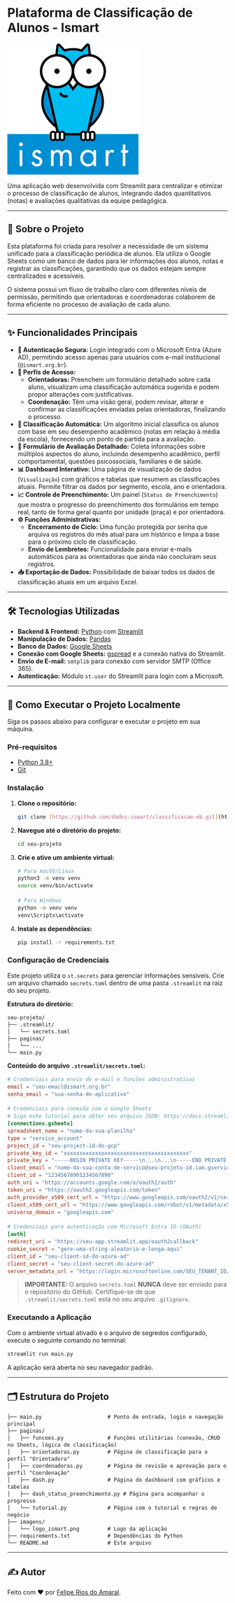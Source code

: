 # Plataforma de Classificação de Alunos - Ismart

![Logo do Ismart](https://raw.githubusercontent.com/dados-ismart/classificacao-eb/main/imagens/logo_ismart.png)

Uma aplicação web desenvolvida com Streamlit para centralizar e otimizar o processo de classificação de alunos, integrando dados quantitativos (notas) e avaliações qualitativas da equipe pedagógica.

---

## 📖 Sobre o Projeto

Esta plataforma foi criada para resolver a necessidade de um sistema unificado para a classificação periódica de alunos. Ela utiliza o Google Sheets como um banco de dados para ler informações dos alunos, notas e registrar as classificações, garantindo que os dados estejam sempre centralizados e acessíveis.

O sistema possui um fluxo de trabalho claro com diferentes níveis de permissão, permitindo que orientadoras e coordenadoras colaborem de forma eficiente no processo de avaliação de cada aluno.

---

## ✨ Funcionalidades Principais

* **🔐 Autenticação Segura:** Login integrado com o Microsoft Entra (Azure AD), permitindo acesso apenas para usuários com e-mail institucional (`@ismart.org.br`).
* **👤 Perfis de Acesso:**
    * **Orientadoras:** Preenchem um formulário detalhado sobre cada aluno, visualizam uma classificação automática sugerida e podem propor alterações com justificativas.
    * **Coordenação:** Têm uma visão geral, podem revisar, alterar e confirmar as classificações enviadas pelas orientadoras, finalizando o processo.
* **🤖 Classificação Automática:** Um algoritmo inicial classifica os alunos com base em seu desempenho acadêmico (notas em relação à média da escola), fornecendo um ponto de partida para a avaliação.
* **📝 Formulário de Avaliação Detalhado:** Coleta informações sobre múltiplos aspectos do aluno, incluindo desempenho acadêmico, perfil comportamental, questões psicossociais, familiares e de saúde.
* **📊 Dashboard Interativo:** Uma página de visualização de dados (`Visualização`) com gráficos e tabelas que resumem as classificações atuais. Permite filtrar os dados por segmento, escola, ano e orientadora.
* **📈 Controle de Preenchimento:** Um painel (`Status de Preenchimento`) que mostra o progresso do preenchimento dos formulários em tempo real, tanto de forma geral quanto por unidade (praça) e por orientadora.
* **⚙️ Funções Administrativas:**
    * **Encerramento de Ciclo:** Uma função protegida por senha que arquiva os registros do mês atual para um histórico e limpa a base para o próximo ciclo de classificação.
    * **Envio de Lembretes:** Funcionalidade para enviar e-mails automáticos para as orientadoras que ainda não concluíram seus registros.
* **📥 Exportação de Dados:** Possibilidade de baixar todos os dados de classificação atuais em um arquivo Excel.

---

## 🛠️ Tecnologias Utilizadas

* **Backend & Frontend:** [Python](https://www.python.org/) com [Streamlit](https://streamlit.io/)
* **Manipulação de Dados:** [Pandas](https://pandas.pydata.org/)
* **Banco de Dados:** [Google Sheets](https://www.google.com/sheets/about/)
* **Conexão com Google Sheets:** [gspread](https://docs.gspread.org/en/latest/) e a conexão nativa do Streamlit.
* **Envio de E-mail:** `smtplib` para conexão com servidor SMTP (Office 365).
* **Autenticação:** Módulo `st.user` do Streamlit para login com a Microsoft.

---

## 🚀 Como Executar o Projeto Localmente

Siga os passos abaixo para configurar e executar o projeto em sua máquina.

### Pré-requisitos

* [Python 3.8+](https://www.python.org/downloads/)
* [Git](https://git-scm.com/)

### Instalação

1.  **Clone o repositório:**
    ```bash
    git clone [https://github.com/dados-ismart/classificacao-eb.git](https://github.com/dados-ismart/classificacao-eb.git)
    ```

2.  **Navegue até o diretório do projeto:**
    ```bash
    cd seu-projeto
    ```

3.  **Crie e ative um ambiente virtual:**
    ```bash
    # Para macOS/Linux
    python3 -m venv venv
    source venv/bin/activate

    # Para Windows
    python -m venv venv
    venv\Scripts\activate
    ```

4.  **Instale as dependências:**
    ```bash
    pip install -r requirements.txt
    ```

### Configuração de Credenciais

Este projeto utiliza o `st.secrets` para gerenciar informações sensíveis. Crie um arquivo chamado `secrets.toml` dentro de uma pasta `.streamlit` na raiz do seu projeto.

**Estrutura do diretório:**
```
seu-projeto/
├── .streamlit/
│   └── secrets.toml
├── paginas/
│   └── ...
└── main.py
```

**Conteúdo do arquivo `.streamlit/secrets.toml`:**

```toml
# Credenciais para envio de e-mail e funções administrativas
email = "seu-email@ismart.org.br"
senha_email = "sua-senha-de-aplicativo"

# Credenciais para conexão com o Google Sheets
# Siga este tutorial para obter seu arquivo JSON: https://docs.streamlit.io/knowledge-base/tutorials/databases/g-sheets
[connections.gsheets]
spreadsheet_name = "nome-da-sua-planilha"
type = "service_account"
project_id = "seu-project-id-do-gcp"
private_key_id = "xxxxxxxxxxxxxxxxxxxxxxxxxxxxxxxxxxxxxxxx"
private_key = "-----BEGIN PRIVATE KEY-----\n...\n...\n-----END PRIVATE KEY-----\n"
client_email = "nome-da-sua-conta-de-servico@seu-projeto-id.iam.gserviceaccount.com"
client_id = "12345678901234567890"
auth_uri = "https://accounts.google.com/o/oauth2/auth"
token_uri = "https://oauth2.googleapis.com/token"
auth_provider_x509_cert_url = "https://www.googleapis.com/oauth2/v1/certs"
client_x509_cert_url = "https://www.googleapis.com/robot/v1/metadata/x509/sua-conta-de-servico%40seu-projeto-id.iam.gserviceaccount.com"
universe_domain = "googleapis.com"

# Credenciais para autenticação com Microsoft Entra ID (OAuth)
[auth]
redirect_uri = "https://seu-app.streamlit.app/oauth2callback"
cookie_secret = "gere-uma-string-aleatoria-e-longa-aqui"
client_id = "seu-client-id-do-azure-ad"
client_secret = "seu-client-secret-do-azure-ad"
server_metadata_url = "https://login.microsoftonline.com/SEU_TENANT_ID/v2.0/.well-known/openid-configuration"
```

> **IMPORTANTE:** O arquivo `secrets.toml` **NUNCA** deve ser enviado para o repositório do GitHub. Certifique-se de que `.streamlit/secrets.toml` está no seu arquivo `.gitignore`.

### Executando a Aplicação

Com o ambiente virtual ativado e o arquivo de segredos configurado, execute o seguinte comando no terminal:

```bash
streamlit run main.py
```

A aplicação será aberta no seu navegador padrão.

---

## 🗂️ Estrutura do Projeto

```
├── main.py                     # Ponto de entrada, login e navegação principal
├── paginas/
│   ├── funcoes.py              # Funções utilitárias (conexão, CRUD no Sheets, lógica de classificação)
│   ├── orientadoras.py         # Página de classificação para o perfil "Orientadora"
│   ├── coordenadoras.py        # Página de revisão e aprovação para o perfil "Coordenação"
│   ├── dash.py                 # Página do dashboard com gráficos e tabelas
│   ├── dash_status_preenchimento.py # Página para acompanhar o progresso
│   └── tutorial.py             # Página com o tutorial e regras de negócio
├── imagens/
│   └── logo_ismart.png         # Logo da aplicação
├── requirements.txt            # Dependências do Python
└── README.md                   # Este arquivo
```

---

## ✍️ Autor

Feito com ❤️ por [Felipe Rios do Amaral](https://github.com/Felipe2312).
